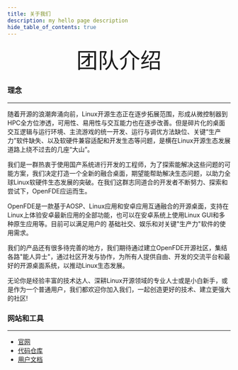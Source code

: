 ```yaml
---
title: 关于我们
description: my hello page description
hide_table_of_contents: true
---
```


<div align='center' ><font size='70'>团队介绍</font></div>

### 理念
---

随着开源的浪潮奔涌向前，Linux开源生态正在逐步拓展范围，形成从微控制器到HPC全方位渗透，可用性、易用性与交互能力也在逐步改善。但是碎片化的桌面交互逻辑与运行环境、主流游戏的统一开发、运行与调优方法缺位、关键“生产力”软件缺失、以及软硬件兼容适配和开发生态等问题，是横在Linux开源生态发展道路上绕不过去的几座“大山”。

我们是一群热衷于使用国产系统进行开发的工程师，为了探索能解决这些问题的可能方案，我们决定打造一个全新的融合桌面，期望能帮助解决生态问题，以助力全球Linux软硬件生态发展的突破。在我们这群志同道合的开发者不断努力、探索和尝试下，OpenFDE应运而生。

OpenFDE是一款基于AOSP、Linux应用和安卓应用互通融合的开源桌面，支持在Linux上体验安卓最新应用的全部功能，也可以在安卓系统上使用Linux GUI和多种原生应用等。目前可以满足用户的
基础社交、娱乐和对关键"生产力"软件的使用需求。

我们的产品还有很多待完善的地方，我们期待通过建立OpenFDE开源社区，集结各路"能人异士"，通过社区开发与协作，为所有人提供自由、开发的交流平台和最好的开源桌面系统，以推动Linux生态发展。

无论你是经验丰富的技术达人、深耕Linux开源领域的专业人士或是小白新手，或是作为一个普通用户，我们都欢迎你加入我们，一起创造更好的技术、建立更强大的社区!

### 网站和工具
---

- [官网](http://openfde.com)
- [代码仓库](http://openfde.com) 
- [用户文档](/docs/category/用户文档)
